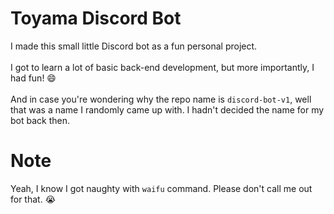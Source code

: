 # Toyama Discord Bot
I made this small little Discord bot as a fun personal project. 
<br><br>
I got to learn a lot of basic back-end development, but more importantly, I had fun! :smile:
<br><br>
And in case you're wondering why the repo name is `discord-bot-v1`, well that was a name I randomly came up with.
I hadn't decided the name for my bot back then.

# Note
Yeah, I know I got naughty with `waifu` command. Please don't call me out for that. :sob: